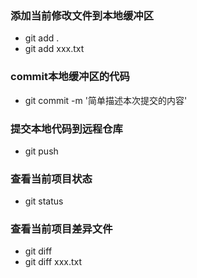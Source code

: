 ### 添加当前修改文件到本地缓冲区
- git add . 
- git add xxx.txt

### commit本地缓冲区的代码
- git commit -m '简单描述本次提交的内容'

### 提交本地代码到远程仓库
- git push

### 查看当前项目状态
- git status

### 查看当前项目差异文件
- git diff
- git diff xxx.txt